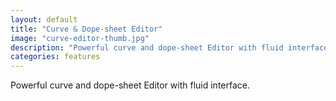 ```yaml
---
layout: default
title: "Curve & Dope-sheet Editor"
image: "curve-editor-thumb.jpg"
description: "Powerful curve and dope-sheet Editor with fluid interface."
categories: features
---
```


Powerful curve and dope-sheet Editor with fluid interface.
